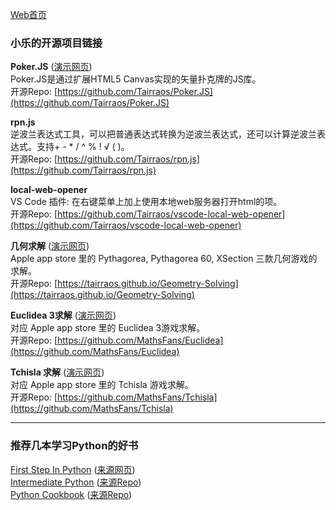 [Web首页](https://tairraos.github.io/)

### 小乐的开源项目链接

  **Poker.JS** ([演示网页](https://tairraos.github.io/Poker.JS/))  
  Poker.JS是通过扩展HTML5 Canvas实现的矢量扑克牌的JS库。  
  开源Repo: [https://github.com/Tairraos/Poker.JS](https://github.com/Tairraos/Poker.JS)  
  
  **rpn.js**    
  逆波兰表达式工具，可以把普通表达式转换为逆波兰表达式，还可以计算逆波兰表达式。支持+ - * / ^ % ! √ ( )。  
  开源Repo:  [https://github.com/Tairraos/rpn.js](https://github.com/Tairraos/rpn.js)  

  **local-web-opener**  
  VS Code 插件: 在右键菜单上加上使用本地web服务器打开html的项。    
  开源Repo: [https://github.com/Tairraos/vscode-local-web-opener](https://github.com/Tairraos/vscode-local-web-opener)  
  
  **几何求解** ([演示网页](https://tairraos.github.io/Poker.JS/))  
  Apple app store 里的 Pythagorea, Pythagorea 60, XSection 三款几何游戏的求解。  
  开源Repo: [https://tairraos.github.io/Geometry-Solving](https://tairraos.github.io/Geometry-Solving)  
  
  **Euclidea 3求解** ([演示网页](https://mathsfans.github.io/Euclidea/))  
  对应 Apple app store 里的 Euclidea 3游戏求解。  
  开源Repo: [https://github.com/MathsFans/Euclidea](https://github.com/MathsFans/Euclidea)  

  **Tchisla 求解** ([演示网页](https://mathsfans.github.io/Tchisla/))  
  对应 Apple app store 里的 Tchisla 游戏求解。  
  开源Repo: [https://github.com/MathsFans/Tchisla](https://github.com/MathsFans/Tchisla)  

* * *  
  
### 推荐几本学习Python的好书  
  
[First Step In Python](https://tairraos.github.io//FirstStepInPython) ([来源网页](https://www.runoob.com/manual/pythontutorial3/docs/html/index.html))  
[Intermediate Python](https://tairraos.github.io//IntermediatePython) ([来源Repo](https://github.com/eastlakeside/interpy-zh))  
[Python Cookbook](https://tairraos.github.io//PythonCookBook) ([来源Repo](https://github.com/yidao620c/python3-cookbook))  

